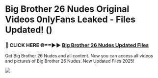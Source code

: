 # Big Brother 26 Nudes Original Videos 0nlyFans Leaked - Files Updated! ()

<h3>🔴 CLICK HERE 🌐==►► <a href="https://tinyurl.com/2p9ay9w9" rel="nofollow">Big Brother 26 Nudes Updated Files</a></h3>

Get Big Brother 26 Nudes and all content. Now you can access all videos and pictures of Big Brother 26 Nudes. New Updated Files 2025!

[![](https://i.imgur.com/KQgVmj3.gif)](https://tinyurl.com/2p9ay9w9)
